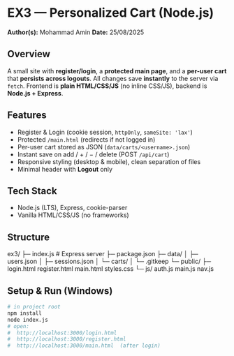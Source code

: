 # EX3 — Personalized Cart (Node.js)

**Author(s):** Mohammad Amin 
**Date:** 25/08/2025  

## Overview
A small site with **register/login**, a **protected main page**, and a **per-user cart** that **persists across logouts**.
All changes save **instantly** to the server via `fetch`. Frontend is **plain HTML/CSS/JS** (no inline CSS/JS), backend is **Node.js + Express**.

## Features
- Register & Login (cookie session, `httpOnly`, `sameSite: 'lax'`)
- Protected `/main.html` (redirects if not logged in)
- Per-user cart stored as JSON (`data/carts/<username>.json`)
- Instant save on add / + / − / delete (POST `/api/cart`)
- Responsive styling (desktop & mobile), clean separation of files
- Minimal header with **Logout** only

## Tech Stack
- Node.js (LTS), Express, cookie-parser  
- Vanilla HTML/CSS/JS (no frameworks)

## Structure
ex3/
├─ index.js # Express server
├─ package.json
├─ data/
│ ├─ users.json
│ ├─ sessions.json
│ └─ carts/
│ └─ .gitkeep
└─ public/
├─ login.html register.html main.html styles.css
└─ js/ auth.js main.js nav.js


## Setup & Run (Windows)
```bash
# in project root
npm install
node index.js
# open:
#  http://localhost:3000/login.html
#  http://localhost:3000/register.html
#  http://localhost:3000/main.html  (after login)


